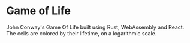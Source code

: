 # Game of Life 

John Conway's Game Of Life built using Rust, WebAssembly and React.
The cells are colored by their lifetime, on a logarithmic scale.
